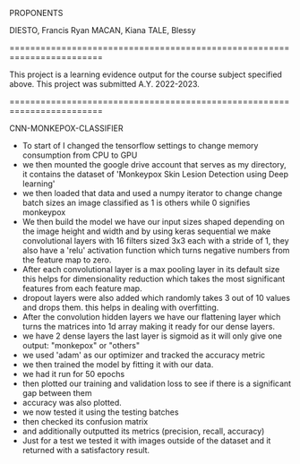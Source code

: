 PROPONENTS

DIESTO, Francis Ryan
MACAN, Kiana
TALE, Blessy

========================================================================

This project is a learning evidence output for the course subject
specified above. This project was submitted A.Y. 2022-2023.

========================================================================

CNN-MONKEPOX-CLASSIFIER

- To start of I changed the tensorflow settings to change memory consumption from CPU to GPU
- we then mounted the google drive account that serves as my directory, it contains the dataset of 'Monkeypox Skin Lesion Detection using Deep learning'
- we then loaded that data and used a numpy iterator to change change batch sizes an image 
classified as 1 is others while 0 signifies monkeypox
- We then build the model we have our input sizes shaped depending on the image height and width
 and by using keras sequential we make convolutional layers with 16 filters 
sized 3x3 each with a stride of 1, they also have a 'relu' activation function which turns 
negative numbers from the feature map to zero. 
- After each convolutional layer is a max pooling layer in its default size this helps for 
dimensionality reduction which takes the most significant features from each feature map.
- dropout layers were also added which randomly takes 3 out of 10 values and drops them. this 
helps in dealing with overfitting. 
- After the convolution hidden layers we have our flattening layer which turns the matrices into
1d array making it ready for our dense layers. 
- we have 2 dense layers the last layer is sigmoid as it will only give one output: "monkepox" or "others"
- we used 'adam' as our optimizer and tracked the accuracy metric
- we then trained the model by fitting it with our data. 
- we had it run for 50 epochs 
- then plotted our training and validation loss to see if there is a significant gap between them
- accuracy was also plotted. 
- we now tested it using the testing batches
- then checked its confusion matrix
- and additionally outputted its metrics (precision, recall, accuracy)
- Just for a test we tested it with images outside of the dataset and it returned with a satisfactory
result.
